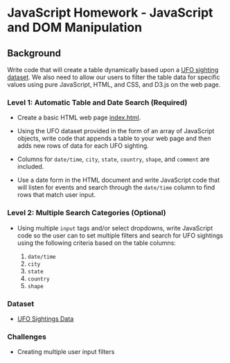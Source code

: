 # JavaScript Homework - JavaScript and DOM Manipulation

## Background

Write code that will create a table dynamically based upon a [UFO sighting dataset](StarterCode/static/js/data.js). We also need to allow our users to filter the table data for specific values using pure JavaScript, HTML, and CSS, and D3.js on the web page. 

### Level 1: Automatic Table and Date Search (Required)

* Create a basic HTML web page [index.html](StarterCode/index.html).

* Using the UFO dataset provided in the form of an array of JavaScript objects, write code that appends a table to your web page and then adds new rows of data for each UFO sighting.

* Columns for `date/time`, `city`, `state`, `country`, `shape`, and `comment` are included.

* Use a date form in the HTML document and write JavaScript code that will listen for events and search through the `date/time` column to find rows that match user input.

### Level 2: Multiple Search Categories (Optional)

* Using multiple `input` tags and/or select dropdowns, write JavaScript code so the user can to set multiple filters and search for UFO sightings using the following criteria based on the table columns:

  1. `date/time`
  2. `city`
  3. `state`
  4. `country`
  5. `shape`

### Dataset

* [UFO Sightings Data](StarterCode/static/js/data.js)

### Challenges
* Creating multiple user input filters 

